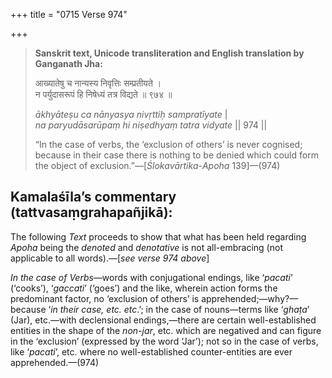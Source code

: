 +++
title = "0715 Verse 974"

+++
> **Sanskrit text, Unicode transliteration and English translation by Ganganath Jha:** 
>
> आख्यातेषु च नान्यस्य निवृत्तिः सम्प्रतीयते ।  
> न पर्युदासरूपं हि निषेध्यं तत्र विद्यते ॥ ९७४ ॥ 
>
> *ākhyāteṣu ca nānyasya nivṛttiḥ sampratīyate* \|  
> *na paryudāsarūpaṃ hi niṣedhyaṃ tatra vidyate* \|\| 974 \|\| 
>
> “In the case of verbs, the ‘exclusion of others’ is never cognised; because in their case there is nothing to be denied which could form the object of exclusion.”—[*Ślokavārtika*-*Apoha* 139]—(974)



## Kamalaśīla’s commentary (tattvasaṃgrahapañjikā):

The following *Text* proceeds to show that what has been held regarding *Apoha* being the *denoted* and *denotative* is not all-embracing (not applicable to all words).—[*see verse 974 above*]

*In the case of Verbs*—words with conjugational endings, like ‘*pacati*’ (‘cooks’), ‘*gaccati*’ (‘goes’) and the like, wherein action forms the predominant factor, no ‘exclusion of others’ is apprehended;—why?—because ‘*in their case, etc. etc*.’; in the case of nouns—terms like ‘*ghaṭa*’ (Jar), etc.—with declensional endings,—there are certain well-established entities in the shape of the *non-jar*, etc. which are negatived and can figure in the ‘exclusion’ (expressed by the word ‘Jar’); not so in the case of verbs, like ‘*pacati*’, etc. where no well-established counter-entities are ever apprehended.—(974)


